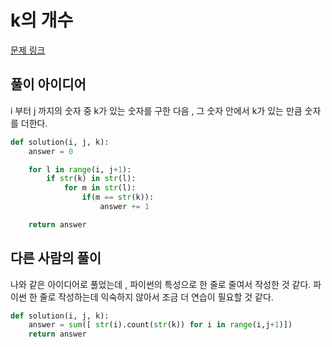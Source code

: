 # k의 개수

[문제 링크](https://school.programmers.co.kr/learn/courses/30/lessons/120887)

## 풀이 아이디어

i 부터 j 까지의 숫자 중 k가 있는 숫자를 구한 다음 , 그 숫자 안에서 k가 있는 만큼 숫자를 더한다.

```py
def solution(i, j, k):
    answer = 0

    for l in range(i, j+1):
        if str(k) in str(l):
            for m in str(l):
                if(m == str(k)):
                    answer += 1

    return answer
```

## 다른 사람의 풀이

나와 같은 아이디어로 풀었는데 , 파이썬의 특성으로 한 줄로 줄여서 작성한 것 같다. 파이썬 한 줄로 작성하는데 익숙하지 않아서 조금 더 연습이 필요할 것 같다.

```py
def solution(i, j, k):
    answer = sum([ str(i).count(str(k)) for i in range(i,j+1)])
    return answer
```
